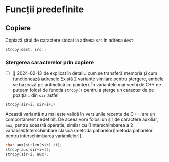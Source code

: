 

# Funcții predefinite
## Copiere
Copiază șirul de caractere stocat la adresa `src` în adresa `dest`
```cpp
strcpy(dest, src);
```
### Ștergerea caracterelor prin copiere
- [ ] 📅 2024-02-13 de explicat în detaliu cum se transferă memoria și cum funcționează adresele
Există 2 variante similare pentru ștergere, ambele se bazează pe aritmetică cu pointeri.
În variantele mai vechi de C++ ne puteam folosi de funcția `strcpy()` pentru a șterge un caracter de pe poziția `i` din `sir` astfel
```cpp
strcpy(sir+i, sir+i+1)
```
Această variantă nu mai este validă în versiunile recente de C++, are un comportament nedefinit. De aceea vom folosi un șir de caractere auxiliar, `aux`, pentru această operație, similar cu [[Interschimbarea a 2 variabile#Interschimbare clasică (metoda paharelor)|metoda paharelor pentru interschimbarea variabilelor]].
```cpp
char aux[strlen(sir)-ii];
strcpy(aux,sir+i+1);
strcpy(sir+i, aux);
```